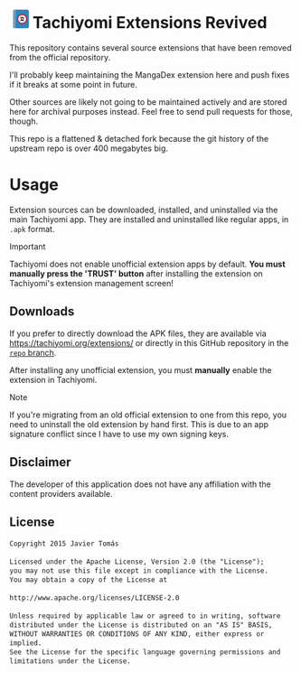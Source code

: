 # ![app icon](./.github/readme-images/app-icon.png)Tachiyomi Extensions Revived

This repository contains several source extensions that have been removed from the official repository.

I'll probably keep maintaining the MangaDex extension here and push fixes if it breaks at some point in future.

Other sources are likely not going to be maintained actively and are stored here for archival purposes instead. Feel free to send pull requests for those, though.

This repo is a flattened & detached fork because the git history of the upstream repo is over 400 megabytes big.

# Usage

Extension sources can be downloaded, installed, and uninstalled via the main Tachiyomi app. They are installed and uninstalled like regular apps, in `.apk` format.

> [!IMPORTANT]
> Tachiyomi does not enable unofficial extension apps by default.
> **You must manually press the 'TRUST' button** after installing the extension on Tachiyomi's extension management screen!

## Downloads

If you prefer to directly download the APK files, they are available via https://tachiyomi.org/extensions/ or directly in this GitHub repository in the [`repo` branch](https://github.com/ThePBone/tachiyomi-extensions-revived/tree/repo/apk).

After installing any unofficial extension, you must **manually** enable the extension in Tachiyomi.

> [!NOTE]
> If you're migrating from an old official extension to one from this repo, you need to uninstall the old extension by hand first. This is due to an app signature conflict since I have to use my own signing keys.


## Disclaimer

The developer of this application does not have any affiliation with the content providers available.


## License

    Copyright 2015 Javier Tomás

    Licensed under the Apache License, Version 2.0 (the "License");
    you may not use this file except in compliance with the License.
    You may obtain a copy of the License at

    http://www.apache.org/licenses/LICENSE-2.0

    Unless required by applicable law or agreed to in writing, software
    distributed under the License is distributed on an "AS IS" BASIS,
    WITHOUT WARRANTIES OR CONDITIONS OF ANY KIND, either express or implied.
    See the License for the specific language governing permissions and
    limitations under the License.
